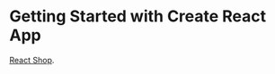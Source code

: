 # Getting Started with Create React App
[ React Shop](https://husia777.github.io/react-pet-project-2/).
